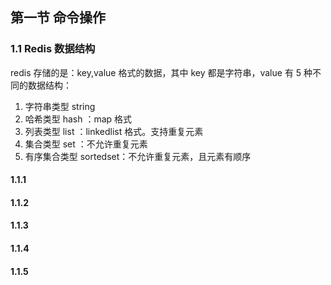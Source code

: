## 第一节 命令操作

### 1.1 Redis 数据结构

redis 存储的是：key,value 格式的数据，其中 key 都是字符串，value 有 5 种不同的数据结构：

1) 字符串类型 string
2) 哈希类型 hash ：map 格式  
3) 列表类型 list ：linkedlist 格式。支持重复元素
4) 集合类型 set ：不允许重复元素
5) 有序集合类型 sortedset：不允许重复元素，且元素有顺序

#### 1.1.1 




#### 1.1.2 


#### 1.1.3


#### 1.1.4


#### 1.1.5    
  
    